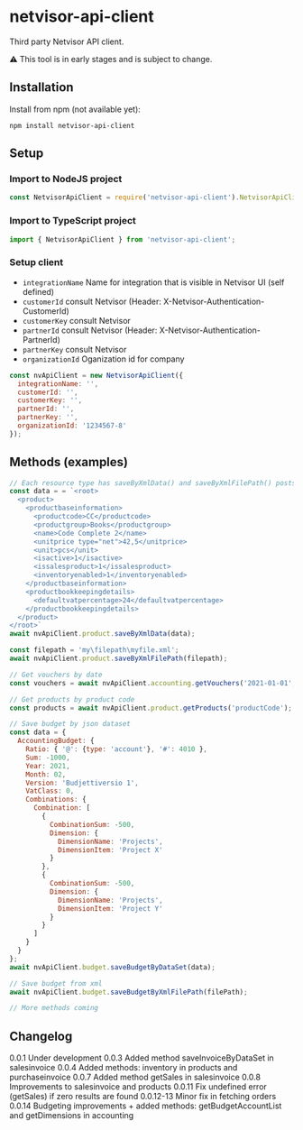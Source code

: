 # netvisor-api-client
Third party Netvisor API client.

:warning: This tool is in early stages and is subject to change. 

## Installation

Install from npm (not available yet):

```
npm install netvisor-api-client
```

## Setup

### Import to NodeJS project

```javascript
const NetvisorApiClient = require('netvisor-api-client').NetvisorApiClient;
```

### Import to TypeScript project

```javascript
import { NetvisorApiClient } from 'netvisor-api-client';
```

### Setup client

* `integrationName` Name for integration that is visible in Netvisor UI (self defined)
* `customerId` consult Netvisor (Header: X-Netvisor-Authentication-CustomerId)
* `customerKey` consult Netvisor
* `partnerId` consult Netvisor (Header: X-Netvisor-Authentication-PartnerId)
* `partnerKey` consult Netvisor
* `organizationId` Oganization id for company

```javascript
const nvApiClient = new NetvisorApiClient({
  integrationName: '',
  customerId: '',
  customerKey: '',
  partnerId: '',
  partnerKey: '',
  organizationId: '1234567-8'
});

```

## Methods (examples)

```javascript
// Each resource type has saveByXmlData() and saveByXmlFilePath() posts (below examples with products):
const data = = `<root>
  <product>
    <productbaseinformation>
      <productcode>CC</productcode>
      <productgroup>Books</productgroup>
      <name>Code Complete 2</name>
      <unitprice type="net">42,5</unitprice>
      <unit>pcs</unit>
      <isactive>1</isactive>
      <issalesproduct>1</issalesproduct>
      <inventoryenabled>1</inventoryenabled>
    </productbaseinformation>
    <productbookkeepingdetails>
      <defaultvatpercentage>24</defaultvatpercentage>
    </productbookkeepingdetails>
  </product>
</root>`
await nvApiClient.product.saveByXmlData(data);

const filepath = 'my\filepath\myfile.xml';
await nvApiClient.product.saveByXmlFilePath(filepath);

// Get vouchers by date
const vouchers = await nvApiClient.accounting.getVouchers('2021-01-01', '2021-01-31');

// Get products by product code
const products = await nvApiClient.product.getProducts('productCode');

// Save budget by json dataset
const data = {
  AccountingBudget: {
    Ratio: { '@': {type: 'account'}, '#': 4010 },
    Sum: -1000,
    Year: 2021,
    Month: 02,
    Version: 'Budjettiversio 1',
    VatClass: 0,
    Combinations: {
      Combination: [
        {
          CombinationSum: -500,
          Dimension: {
            DimensionName: 'Projects',
            DimensionItem: 'Project X'
          }
        }, 
        { 
          CombinationSum: -500,
          Dimension: {
            DimensionName: 'Projects',
            DimensionItem: 'Project Y'
          }
        }
      ]
    }
  }
};
await nvApiClient.budget.saveBudgetByDataSet(data);

// Save budget from xml
await nvApiClient.budget.saveBudgetByXmlFilePath(filePath);

// More methods coming
```

## Changelog

0.0.1 Under development
0.0.3 Added method saveInvoiceByDataSet in salesinvoice
0.0.4 Added methods: inventory in products and purchaseinvoice
0.0.7 Added method getSales in salesinvoice
0.0.8 Improvements to salesinvoice and products
0.0.11 Fix undefined error (getSales) if zero results are found
0.0.12-13 Minor fix in fetching orders
0.0.14 Budgeting improvements + added methods: getBudgetAccountList and getDimensions in accounting